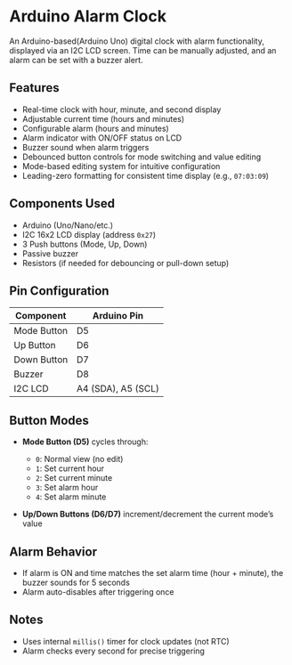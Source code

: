 # Arduino Alarm Clock

An Arduino-based(Arduino Uno) digital clock with alarm functionality, displayed via an I2C LCD screen. Time can be manually adjusted, and an alarm can be set with a buzzer alert.

## Features

- Real-time clock with hour, minute, and second display
- Adjustable current time (hours and minutes)
- Configurable alarm (hours and minutes)
- Alarm indicator with ON/OFF status on LCD
- Buzzer sound when alarm triggers
- Debounced button controls for mode switching and value editing
- Mode-based editing system for intuitive configuration
- Leading-zero formatting for consistent time display (e.g., `07:03:09`)

## Components Used

- Arduino (Uno/Nano/etc.)
- I2C 16x2 LCD display (address `0x27`)
- 3 Push buttons (Mode, Up, Down)
- Passive buzzer
- Resistors (if needed for debouncing or pull-down setup)

## Pin Configuration

| Component    | Arduino Pin |
|--------------|-------------|
| Mode Button  | D5          |
| Up Button    | D6          |
| Down Button  | D7          |
| Buzzer       | D8          |
| I2C LCD      | A4 (SDA), A5 (SCL) |

## Button Modes

- **Mode Button (D5)** cycles through:
  - `0`: Normal view (no edit)
  - `1`: Set current hour
  - `2`: Set current minute
  - `3`: Set alarm hour
  - `4`: Set alarm minute

- **Up/Down Buttons (D6/D7)** increment/decrement the current mode’s value

## Alarm Behavior

- If alarm is ON and time matches the set alarm time (hour + minute), the buzzer sounds for 5 seconds
- Alarm auto-disables after triggering once

## Notes

- Uses internal `millis()` timer for clock updates (not RTC)
- Alarm checks every second for precise triggering
